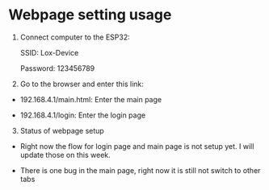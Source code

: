 # Webpage setting usage

1. Connect computer to the ESP32:

   SSID: Lox-Device

   Password: 123456789

2. Go to the browser and enter this link: 

- 192.168.4.1/main.html: Enter the main page

- 192.168.4.1/login: Enter the login page

3. Status of webpage setup

- Right now the flow for login page and main page is not setup yet. I will update those on this week.

- There is one bug in the main page, right now it is still not switch to other tabs
